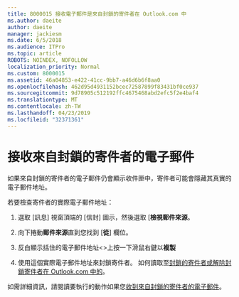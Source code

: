 ```yaml
---
title: 8000015 接收電子郵件是來自封鎖的寄件者在 Outlook.com 中
ms.author: daeite
author: daeite
manager: jackiesm
ms.date: 6/5/2018
ms.audience: ITPro
ms.topic: article
ROBOTS: NOINDEX, NOFOLLOW
localization_priority: Normal
ms.custom: 8000015
ms.assetid: 46a04853-e422-41cc-9bb7-a46d6b6f8aa0
ms.openlocfilehash: 462d95d4931152bcec72587899f83431bf0ce937
ms.sourcegitcommit: 9d78905c512192ffc4675468abd2efc5f2e4baf4
ms.translationtype: MT
ms.contentlocale: zh-TW
ms.lasthandoff: 04/23/2019
ms.locfileid: "32371361"
---
```

# <a name="receiving-email-from-blocked-senders"></a>接收來自封鎖的寄件者的電子郵件

如果來自封鎖的寄件者的電子郵件仍會顯示收件匣中，寄件者可能會隱藏其真實的電子郵件地址。
  
若要檢查寄件者的實際電子郵件地址：
  
1. 選取 [訊息] 視窗頂端的 [信封] 圖示，然後選取 [**檢視郵件來源**。
    
2. 向下捲動**郵件來源**直到您找到 [**從**] 欄位。 
    
3. 反白顯示括住的電子郵件地址\<\>上按一下滑鼠右鍵以**複製**
    
4. 使用這個實際電子郵件地址來封鎖寄件者。 如何讀取至[封鎖的寄件者或解除封鎖寄件者在 Outlook.com 中的](https://support.office.com/article/afba1c94-77bb-4f50-8b85-057cf52f4d5e.aspx)。
    
如需詳細資訊，請閱讀要執行的動作如果您[收到來自封鎖的寄件者的電子郵件](https://go.microsoft.com/fwlink/p/?linkid=2002011&amp;clcid=0x409)。
  

